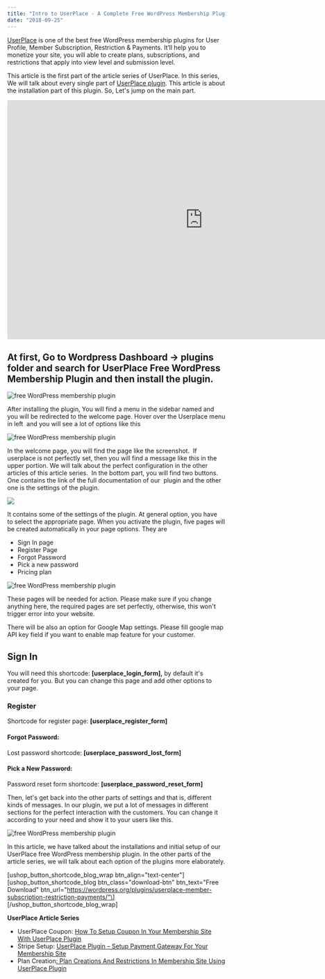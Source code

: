 ```yaml
---
title: "Intro to UserPlace - A Complete Free WordPress Membership Plugin"
date: "2018-09-25"
---
```


[UserPlace](https://wordpress.org/plugins/userplace-member-subscription-restriction-payments/) is one of the best free WordPress membership plugins for User Profile, Member Subscription, Restriction & Payments. It’ll help you to monetize your site, you will able to create plans, subscriptions, and restrictions that apply into view level and submission level.

This article is the first part of the article series of UserPlace. In this series, We will talk about every single part of [UserPlace plugin](https://redq.io/userplace). This article is about the installation part of this plugin. So, Let's jump on the main part.

<iframe src="https://www.youtube.com/embed/8ME-QAlW6Ww" width="900" height="550" frameborder="0" allowfullscreen="allowfullscreen"><span data-mce-type="bookmark" style="display: inline-block; width: 0px; overflow: hidden; line-height: 0;" class="mce_SELRES_start">﻿</span></iframe>

## At first, Go to Wordpress Dashboard -> plugins folder and search for UserPlace Free WordPress Membership Plugin and then install the plugin.

![free WordPress membership plugin](/assets/blog/images/u1.png "free WordPress membership plugin")

After installing the plugin, You will find a menu in the sidebar named and you will be redirected to the welcome page. Hover over the Userplace menu in left  and you will see a lot of options like this

![free WordPress membership plugin](/assets/blog/images/u-2.png "free WordPress membership plugin")

In the welcome page, you will find the page like the screenshot.  If userplace is not perfectly set, then you will find a message like this in the upper portion. We will talk about the perfect configuration in the other articles of this article series.  In the bottom part, you will find two buttons. One contains the link of the full documentation of our  plugin and the other one is the settings of the plugin.

![](/assets/blog/images/u3.png)

It contains some of the settings of the plugin. At general option, you have to select the appropriate page. When you activate the plugin, five pages will be created automatically in your page options. They are

- Sign In page
- Register Page
- Forgot Password
- Pick a new password
- Pricing plan

![free WordPress membership plugin](/assets/blog/images/u4.png "free WordPress membership plugin")

These pages will be needed for action. Please make sure if you change anything here, the required pages are set perfectly, otherwise, this won't trigger error into your website.

There will be also an option for Google Map settings. Please fill google map API key field if you want to enable map feature for your customer.

## Sign In

You will need this shortcode: **\[userplace_login_form\],** by default it's created for you. But you can change this page and add other options to your page.

### Register

Shortcode for register page: **\[userplace_register_form\]**

#### Forgot Password:

Lost password shortcode: **\[userplace_password_lost_form\]**

#### Pick a New Password:

Password reset form shortcode: **\[userplace_password_reset_form\]**



Then, let's get back into the other parts of settings and that is, different kinds of messages. In our plugin, we put a lot of messages in different sections for the perfect interaction with the customers. You can change it according to your need and show it to your users like this.

![free WordPress membership plugin](/assets/blog/images/u5.png "free WordPress membership plugin")

In this article, we have talked about the installations and initial setup of our UserPlace free WordPress membership plugin. In the other parts of the article series, we will talk about each option of the plugins more elaborately.

\[ushop_button_shortcode_blog_wrap btn_align="text-center"\] \[ushop_button_shortcode_blog btn_class="download-btn" btn_text="Free Download" btn_url="https://wordpress.org/plugins/userplace-member-subscription-restriction-payments/"\] \[/ushop_button_shortcode_blog_wrap\]

**UserPlace Article Series**

- UserPlace Coupon: [How To Setup Coupon In Your Membership Site With UserPlace Plugin](https://redq.io/blog/userplace-setup-coupon-user-role-and-menu-restrictions-on-your-membership-site/)
- Stripe Setup: [UserPlace Plugin – Setup Payment Gateway For Your Membership Site](https://redq.io/blog/membership-plugin-with-payment-gateways/)
- Plan Creation[: Plan Creations And Restrictions In Membership Site Using UserPlace Plugin](https://redq.io/blog/membership-plugin-with-payment-gateways/)
